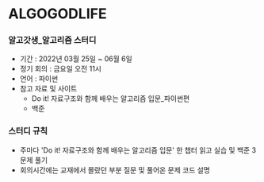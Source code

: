 # ALGOGODLIFE
### 알고갓생_알고리즘 스터디
* 기간 : 2022년 03월 25일 ~  06월 6일
* 정기 회의 : 금요일 오전 11시
* 언어 : 파이썬
* 참고 자료 및 사이트
  - Do it! 자료구조와 함께 배우는 알고리즘 입문_파이썬편
  - 백준

### 스터디 규칙
* 주마다 'Do it! 자료구조와 함께 배우는 알고리즘 입문' 한 챕터 읽고 실습 및 백준 3문제 풀기
* 회의시간에는 교재에서 몰랐던 부분 질문 및 풀어온 문제 코드 설명
